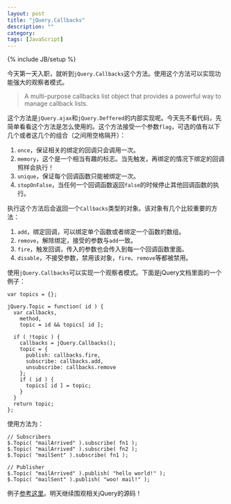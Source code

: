 ```yaml
---
layout: post
title: "jQuery.Callbacks"
description: ""
category: 
tags: [JavaScript]
---
```

{% include JB/setup %}

今天第一天入职，就听到`jQuery.Callbacks`这个方法。使用这个方法可以实现功能强大的观察者模式。

> A multi-purpose callbacks list object that provides a powerful way to manage callback lists.

这个方法是`jQuery.ajax`和`jQuery.Deffered`的内部实现呢。今天先不看代码，先简单看看这个方法是怎么使用的。这个方法接受一个参数`flag`，可选的值有以下几个或者这几个的组合（之间用空格隔开）：

1. `once`，保证相关的绑定的回调只会调用一次。
2. `memory`，这个是一个相当有趣的标志。当先触发，再绑定的情况下绑定的回调照样会执行！
3. `unique`，保证每个回调函数只能被绑定一次。
4. `stopOnFalse`，当任何一个回调函数返回`false`的时候停止其他回调函数的执行。

执行这个方法后会返回一个`Callbacks`类型的对象。该对象有几个比较重要的方法：

1. `add`，绑定回调，可以绑定单个函数或者绑定一个函数的数组。
2. `remove`，解除绑定，接受的参数与`add`一致。
3. `fire`，触发回调，传入的参数也会传入到每一个回调函数里面。
4. `disable`，不接受参数，禁用该对象，`fire`、`remove`等都被禁用。

使用`jQuery.Callbacks`可以实现一个观察者模式。下面是jQuery文档里面的一个例子：

    var topics = {};
 
    jQuery.Topic = function( id ) {
      var callbacks,
        method,
        topic = id && topics[ id ];
      
      if ( !topic ) {
        callbacks = jQuery.Callbacks();
        topic = {
          publish: callbacks.fire,
          subscribe: callbacks.add,
          unsubscribe: callbacks.remove
        };
        if ( id ) {
          topics[ id ] = topic;
        }
      }
      return topic;
    };

使用方法为：

    // Subscribers
    $.Topic( "mailArrived" ).subscribe( fn1 );
    $.Topic( "mailArrived" ).subscribe( fn2 );
    $.Topic( "mailSent" ).subscribe( fn1 );
 
    // Publisher
    $.Topic( "mailArrived" ).publish( "hello world!" );
    $.Topic( "mailSent" ).publish( "woo! mail!" );

例子[参考这里](http://jsfiddle.net/x5NNQ/)。明天继续围观相关jQuery的源码！
